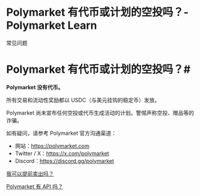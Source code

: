 # Polymarket 有代币或计划的空投吗？- Polymarket Learn

常见问题

# Polymarket 有代币或计划的空投吗？#

**Polymarket 没有代币。**

所有交易和流动性奖励都以 USDC（与美元挂钩的稳定币）发放。

Polymarket 尚未宣布任何空投或代币生成活动的计划。警惕声称空投、赠品等的诈骗。

如有疑问，请参考 Polymarket 官方沟通渠道：

  * 网站：<https://polymarket.com>
  * Twitter / X：<https://x.com/polymarket>
  * Discord：<https://discord.gg/polymarket>



[我可以提前卖出吗？](/docs/guides/trading/exiting-positions/)

[Polymarket 有 API 吗？](/docs/guides/FAQ/does-polymarket-have-an-api/)

[](https://x.com/polymarket)[](https://discord.gg/polymarket)[](https://github.com/polymarket)

[](https://github.com/polymarket/learn/blob/main/pages/docs/guides/FAQ/wen-token.mdx)
